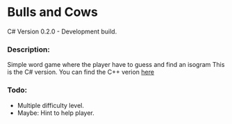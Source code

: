 # Bulls and Cows
C# Version 0.2.0 - Development build.

### Description:
Simple word game where the player have to guess and find an isogram
This is the C# version. You can find the C++ verion [here](https://github.com/Shaneen31/BullCowGame)

### Todo:
* Multiple difficulty level.
* Maybe: Hint to help player.
